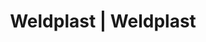 ---
Filename: "eshop-products-variant34"
Link: "file:/Users/vinayakpatel/Downloads/www.weldplast.cz/eshop_products_compare/add/eshop-products-variant34"
product_name: "null"
product_id: "null"
title: "Weldplast | Weldplast"
product_desc: ""
product_specs: ""
product_downloads: ""
href: ""
p_desc_2: ""
accessories: ""
similar_products: ""
---